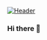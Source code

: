 [![Header](https://raw.githubusercontent.com/Harleens1/<OWNER>/<OWNER>/readme_header.png "Header")](https://some-url.dev/)

### Hi there 👋 


<!--
**Harleens1/Harleens1** is a ✨ _special_ ✨ repository because its `README.md` (this file) appears on your GitHub profile.

Here are some ideas to get you started:

- 🔭 I’m currently working on ...
- 🌱 I’m currently learning ...
- 👯 I’m looking to collaborate on ...
- 🤔 I’m looking for help with ...
- 💬 Ask me about ...
- 📫 How to reach me: ...
- 😄 Pronouns: ...
- ⚡ Fun fact: ...
-->
